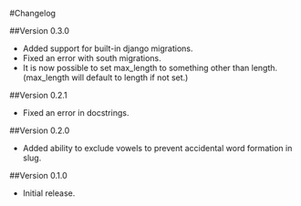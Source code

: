 #Changelog

##Version 0.3.0
* Added support for built-in django migrations.
* Fixed an error with south migrations.
* It is now possible to set max_length to something other than length. (max_length will default to length if not set.)

##Version 0.2.1
* Fixed an error in docstrings.

##Version 0.2.0
* Added ability to exclude vowels to prevent accidental word formation in slug.

##Version 0.1.0
* Initial release.
